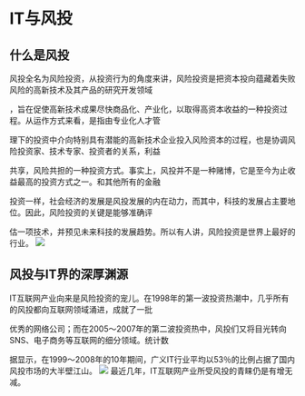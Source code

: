 # IT与风投
## 什么是风投
风投全名为风险投资，从投资行为的角度来讲，风险投资是把资本投向蕴藏着失败风险的高新技术及其产品的研究开发领域

，旨在促使高新技术成果尽快商品化、产业化，以取得高资本收益的一种投资过程。从运作方式来看，是指由专业化人才管

理下的投资中介向特别具有潜能的高新技术企业投入风险资本的过程，也是协调风险投资家、技术专家、投资者的关系，利益

共享，风险共担的一种投资方式。事实上，风投并不是一种赌博，它是至今为止收益最高的投资方式之一。和其他所有的金融

投资一样，社会经济的发展是风投发展的内在动力，而其中，科技的发展占主要地位。因此，风险投资的关键是能够准确评

估一项技术，并预见未来科技的发展趋势。所以有人讲，风险投资是世界上最好的行业。
![](https://timgsa.baidu.com/timg?image&quality=80&size=b9999_10000&sec=1513691256979&di=e2ec7258c1d7d78f3134a5ae5eadca1b&imgtype=jpg&src=http://img0.imgtn.bdimg.com/it/u=612472490,2347073939&fm=214&gp=0.jpg)
## 风投与IT界的深厚渊源
IT互联网产业向来是风险投资的宠儿。在1998年的第一波投资热潮中，几乎所有的风投都向互联网领域涌进，成就了一批

优秀的网络公司；而在2005～2007年的第二波投资热中，风投们又将目光转向SNS、电子商务等互联网的细分领域。统计数

据显示，在1999～2008年的10年期间，广义IT行业平均以53％的比例占据了国内风投市场的大半壁江山。 
![](http://pic.chinaventure.com.cn/201408/01/14068568032.jpg)
最近几年，IT互联网产业所受风投的青睐仍是有增无减。
